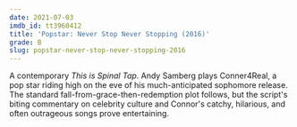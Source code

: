 ```yaml
---
date: 2021-07-03
imdb_id: tt3960412
title: 'Popstar: Never Stop Never Stopping (2016)'
grade: B
slug: popstar-never-stop-never-stopping-2016
---
```


A contemporary <span data-imdb-id="tt0088258">_This is Spinal Tap_</span>. Andy Samberg plays Conner4Real, a pop star riding high on the eve of his much-anticipated sophomore release. The standard fall-from-grace-then-redemption plot follows, but the script's biting commentary on celebrity culture and Connor's catchy, hilarious, and often outrageous songs prove entertaining.